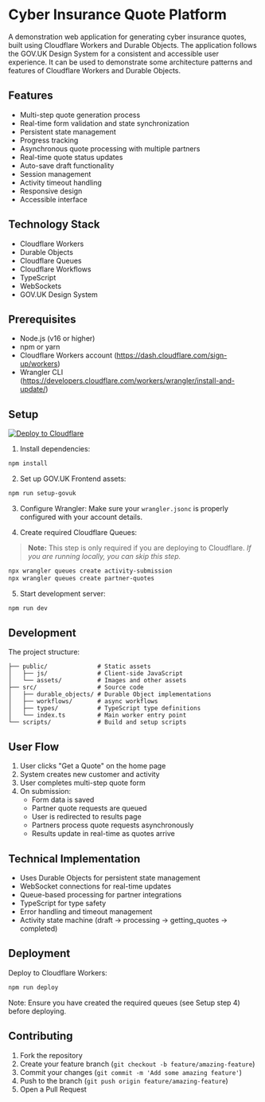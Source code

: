 # Cyber Insurance Quote Platform

A demonstration web application for generating cyber insurance quotes, built using Cloudflare Workers and Durable Objects. The application follows the GOV.UK Design System for a consistent and accessible user experience.  It can be used to demonstrate some architecture patterns and features of Cloudflare Workers and Durable Objects.

## Features

- Multi-step quote generation process
- Real-time form validation and state synchronization
- Persistent state management
- Progress tracking
- Asynchronous quote processing with multiple partners
- Real-time quote status updates
- Auto-save draft functionality
- Session management
- Activity timeout handling
- Responsive design
- Accessible interface

## Technology Stack

- Cloudflare Workers
- Durable Objects
- Cloudflare Queues
- Cloudflare Workflows
- TypeScript
- WebSockets
- GOV.UK Design System

## Prerequisites

- Node.js (v16 or higher)
- npm or yarn
- Cloudflare Workers account (https://dash.cloudflare.com/sign-up/workers)
- Wrangler CLI (https://developers.cloudflare.com/workers/wrangler/install-and-update/)

## Setup

[![Deploy to Cloudflare](https://deploy.workers.cloudflare.com/button)](https://deploy.workers.cloudflare.com/?url=https%3A%2F%2Fgithub.com%2FTrickeySolutions%2Faggregator-demo)

1. Install dependencies:
```bash
npm install
```

2. Set up GOV.UK Frontend assets:
```bash
npm run setup-govuk
```

3. Configure Wrangler:
Make sure your `wrangler.jsonc` is properly configured with your account details.

4. Create required Cloudflare Queues:
> **Note:** This step is only required if you are deploying to Cloudflare. 
> _If you are running locally, you can skip this step._
```bash
npx wrangler queues create activity-submission
npx wrangler queues create partner-quotes
```

5. Start development server:
```bash
npm run dev
```

## Development

The project structure:
```
├── public/              # Static assets
│   ├── js/              # Client-side JavaScript
│   └── assets/          # Images and other assets
├── src/                 # Source code
│   ├── durable_objects/ # Durable Object implementations
│   ├── workflows/       # async workflows
│   ├── types/           # TypeScript type definitions
│   └── index.ts         # Main worker entry point
└── scripts/             # Build and setup scripts
```

## User Flow

1. User clicks "Get a Quote" on the home page
2. System creates new customer and activity
3. User completes multi-step quote form
4. On submission:
   - Form data is saved
   - Partner quote requests are queued
   - User is redirected to results page
   - Partners process quote requests asynchronously
   - Results update in real-time as quotes arrive

## Technical Implementation

- Uses Durable Objects for persistent state management
- WebSocket connections for real-time updates
- Queue-based processing for partner integrations
- TypeScript for type safety
- Error handling and timeout management
- Activity state machine (draft → processing → getting_quotes → completed)

## Deployment

Deploy to Cloudflare Workers:
```bash
npm run deploy
```

Note: Ensure you have created the required queues (see Setup step 4) before deploying.

## Contributing

1. Fork the repository
2. Create your feature branch (`git checkout -b feature/amazing-feature`)
3. Commit your changes (`git commit -m 'Add some amazing feature'`)
4. Push to the branch (`git push origin feature/amazing-feature`)
5. Open a Pull Request
